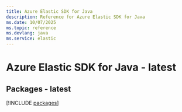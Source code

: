 ```yaml
---
title: Azure Elastic SDK for Java
description: Reference for Azure Elastic SDK for Java
ms.date: 10/07/2025
ms.topic: reference
ms.devlang: java
ms.service: elastic
---
```

# Azure Elastic SDK for Java - latest
## Packages - latest
[!INCLUDE [packages](elastic-index.md)]